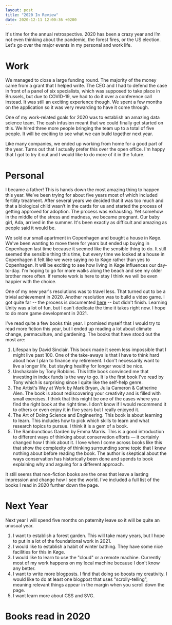 ```yaml
---
layout: post
title: "2020 In Review"
date: 2020-12-11 12:00:36 +0200
---
```


It's time for the annual retrospective. 2020 has been a crazy year and I’m not even thinking about the pandemic, the forest fires, or the US election. Let's go over the major events in my personal and work life.

<head>
    <script src="https://d3js.org/d3.v4.min.js" charset="utf-8"></script>
</head>

# Work
We managed to close a large funding round. The majority of the money came from a grant that I helped write. The CEO and I had to defend the case in front of a panel of six specialists, which was supposed to take place in Brussels, but due to COVID-19, we had to do it over a conference call instead. It was still an exciting experience though. We spent a few months on the application so it was very rewarding to have it come through.

One of my work-related goals for 2020 was to establish an amazing data science team. The cash infusion meant that we could finally get started on this. We hired three more people bringing the team up to a total of five people. It will be exciting to see what we can build together next year.

Like many companies, we ended up working from home for a good part of the year. Turns out that I actually prefer this over the open office. I'm happy that I got to try it out and I would like to do more of it in the future.

# Personal
I became a father! This is hands down the most amazing thing to happen this year. We’ve been trying for about five years most of which included fertility treatment. After several years we decided that it was too much and that a biological child wasn’t in the cards for us and started the process of getting approved for adoption. The process was exhausting. Yet somehow in the middle of the stress and madness, we became pregnant. Our baby girl, Ada, arrived in the summer. It's been exactly as difficult and amazing as people said it would be.

We sold our small apartment in Copenhagen and bought a house in Køge. We've been wanting to move there for years but ended up buying in Copenhagen last time because it seemed like the sensible thing to do. It still seemed the sensible thing this time, but every time we looked at a house in Copenhagen it felt like we were saying no to Køge rather than yes to Copenhagen. It will be exciting to see how living in Køge influences our day-to-day. I'm hoping to go for more walks along the beach and see my older brother more often. If remote work is here to stay I think we will be even happier with the choice.

One of my new year's resolutions was to travel less. That turned out to be a trivial achievement in 2020. Another resolution was to build a video game. I got quite far -- the process is documented [here](/devlog) -- but didn't finish. Learning Unity was a lot of fun, but I can't dedicate the time it takes right now. I hope to do more game development in 2021. 

I've read quite a few books this year. I promised myself that I would try to read more fiction this year, but I ended up reading a lot about climate change, permaculture, and gardening. The books that have stood out the most are:
1. Lifespan by David Sinclair. This book made it seem less impossible that I might live past 100. One of the take-aways is that I have to think hard about how I plan to finance my retirement. I don't necessarily want to live a longer life, but staying healthy for longer would be nice.
1. Unshakable by Tony Robbins. This little book convinced me that investing in index funds is the way to go. It is the first book I've read by Tony which is surprising since I quite like the self-help genre.
1. The Artist's Way at Work by Mark Bryan, Julia Cameron & Catherine Alen. The book is about rediscovering your creativity and is filled with small exercises. I think that this might be one of the cases where you find the right book at the right time. I don't know if I would recommend it to others or even enjoy it in five years but I really enjoyed it.
1. The Art of Doing Science and Engineering. This book is about learning to learn. This includes how to pick which skills to learn and what research topics to pursue. I think it is a gem of a book.
1. The Rambunctious Garden by Emma Marris. This is a good introduction to different ways of thinking about conservation efforts — it certainly changed how I think about it. I love when I come across books like this that show the complexity of thinking surrounding some topic that I knew nothing about before reading the book. The author is skeptical about the ways conservation has historically been done and spends to book explaining why and arguing for a different approach.

It still seems that non-fiction books are the ones that leave a lasting impression and change how I see the world. I've included a full list of the books I read in 2020 further down the page.

# Next Year
Next year I will spend five months on paternity leave so it will be quite an unusual year.

1. I want to establish a forest garden. This will take many years, but I hope to put in a lot of the foundational work in 2021.
1. I would like to establish a habit of winter bathing. They have some nice facilities for this in Køge.
1. I would like to learn to use the "cloud" or a remote machine. Currently most of my work happens on my local machine because I don't know any better.
1. I want to write more blogposts. I find that doing so boosts my creativity. I would like to do at least one blogpost that uses "scrolly-telling", meaning relevant things appear in the margin when you scroll down the page.
1. I want learn more about CSS and SVG. 


# Books read in 2020
<div class="grid"></div>



<link rel="stylesheet" href="../../../../css/2020-in-review.css">
<script type='text/javascript'  src='../../../../js/2020-in-review/2020-in-review.js'></script>